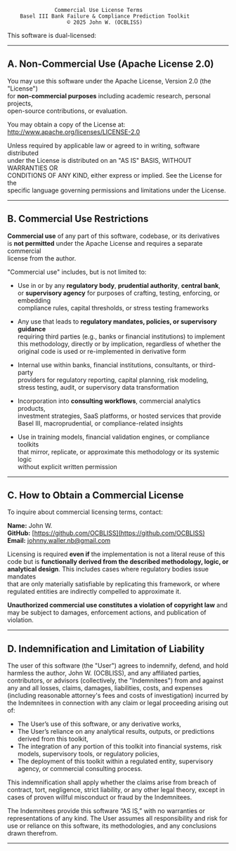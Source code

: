                    Commercial Use License Terms
        Basel III Bank Failure & Compliance Prediction Toolkit
                       © 2025 John W. (OCBLISS)

This software is dual-licensed:

-------------------------------------------------------------------------------
## A. Non-Commercial Use (Apache License 2.0)

You may use this software under the Apache License, Version 2.0 (the "License")  
for **non-commercial purposes** including academic research, personal projects,  
open-source contributions, or evaluation.

You may obtain a copy of the License at:  
http://www.apache.org/licenses/LICENSE-2.0

Unless required by applicable law or agreed to in writing, software distributed  
under the License is distributed on an "AS IS" BASIS, WITHOUT WARRANTIES OR  
CONDITIONS OF ANY KIND, either express or implied. See the License for the  
specific language governing permissions and limitations under the License.

---

## B. Commercial Use Restrictions

**Commercial use** of any part of this software, codebase, or its derivatives  
is **not permitted** under the Apache License and requires a separate commercial  
license from the author.

"Commercial use" includes, but is not limited to:

- Use in or by any **regulatory body**, **prudential authority**, **central bank**,  
  or **supervisory agency** for purposes of crafting, testing, enforcing, or embedding  
  compliance rules, capital thresholds, or stress testing frameworks

- Any use that leads to **regulatory mandates, policies, or supervisory guidance**  
  requiring third parties (e.g., banks or financial institutions) to implement  
  this methodology, directly or by implication, regardless of whether the  
  original code is used or re-implemented in derivative form

- Internal use within banks, financial institutions, consultants, or third-party  
  providers for regulatory reporting, capital planning, risk modeling,  
  stress testing, audit, or supervisory data transformation

- Incorporation into **consulting workflows**, commercial analytics products,  
  investment strategies, SaaS platforms, or hosted services that provide  
  Basel III, macroprudential, or compliance-related insights

- Use in training models, financial validation engines, or compliance toolkits  
  that mirror, replicate, or approximate this methodology or its systemic logic  
  without explicit written permission

---

## C. How to Obtain a Commercial License

To inquire about commercial licensing terms, contact:

**Name:** John W.  
**GitHub:** [https://github.com/OCBLISS](https://github.com/OCBLISS)  
**Email:** johnny.waller.nb@gmail.com

Licensing is required **even if** the implementation is not a literal reuse of this  
code but is **functionally derived from the described methodology, logic, or  
analytical design**. This includes cases where regulatory bodies issue mandates  
that are only materially satisfiable by replicating this framework, or where  
regulated entities are indirectly compelled to approximate it.

**Unauthorized commercial use constitutes a violation of copyright law** and  
may be subject to damages, enforcement actions, and publication of violation.

---

## D. Indemnification and Limitation of Liability

The user of this software (the "User") agrees to indemnify, defend, and hold harmless the author, John W. (OCBLISS), and any affiliated parties, contributors, or advisors (collectively, the "Indemnitees") from and against any and all losses, claims, damages, liabilities, costs, and expenses (including reasonable attorney's fees and costs of investigation) incurred by the Indemnitees in connection with any claim or legal proceeding arising out of:

- The User’s use of this software, or any derivative works,
- The User’s reliance on any analytical results, outputs, or predictions derived from this toolkit,
- The integration of any portion of this toolkit into financial systems, risk models, supervisory tools, or regulatory policies,
- The deployment of this toolkit within a regulated entity, supervisory agency, or commercial consulting process.

This indemnification shall apply whether the claims arise from breach of contract, tort, negligence, strict liability, or any other legal theory, except in cases of proven willful misconduct or fraud by the Indemnitees.

The Indemnitees provide this software “AS IS,” with no warranties or representations of any kind. The User assumes all responsibility and risk for use or reliance on this software, its methodologies, and any conclusions drawn therefrom.

---


